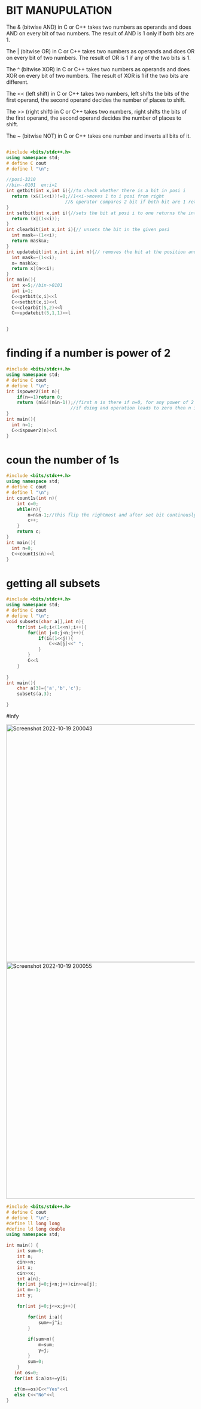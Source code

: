 # BIT MANUPULATION
The & (bitwise AND) in C or C++ takes two numbers as operands and does AND on every bit of two numbers. The result of AND is 1 only if both bits are 1. 

The | (bitwise OR) in C or C++ takes two numbers as operands and does OR on every bit of two numbers. The result of OR is 1 if any of the two bits is 1. 

The ^ (bitwise XOR) in C or C++ takes two numbers as operands and does XOR on every bit of two numbers. The result of XOR is 1 if the two bits are different. 

The << (left shift) in C or C++ takes two numbers, left shifts the bits of the first operand, the second operand decides the number of places to shift. 

The >> (right shift) in C or C++ takes two numbers, right shifts the bits of the first operand, the second operand decides the number of places to shift. 

The ~ (bitwise NOT) in C or C++ takes one number and inverts all bits of it. 
  

  ```C++
  
  #include <bits/stdc++.h>
using namespace std;
# define C cout
# define l "\n";

//posi-3210
//bin--0101  ex:i=1
int getbit(int x,int i){//to check whether there is a bit in posi i
    return (x&(1<<i))!=0;//1<<i->moves 1 to i posi from right
                        //& operator compares 2 bit if both bit are 1 return 1 else 0
}
int setbit(int x,int i){//sets the bit at posi i to one returns the int value 
    return (x|(1<<i));
}
int clearbit(int x,int i){// unsets the bit in the given posi
    int mask=~(1<<i);
    return mask&x;
}
int updatebit(int x,int i,int n){// removes the bit at the position and sets the n bit at posi i
    int mask=~(1<<i);
    x= mask&x;
    return x|(n<<i);
}
int main(){
    int x=5;//bin->0101
    int i=1;
    C<<getbit(x,i)<<l
    C<<setbit(x,i)<<l
    C<<clearbit(5,2)<<l
    C<<updatebit(5,1,1)<<l


}

  ```
# finding if a number is power of 2
```c++
#include <bits/stdc++.h>
using namespace std;
# define C cout
# define l "\n";
int ispower2(int n){
    if(n==1)return 0;
    return (n&&!(n&n-1));//first n is there if n=0, for any power of 2 in binary form only 1 setbit will be there and n-1 binary form will have right most and after setbit flipped
                        //if doing and operation leads to zero then n is power of 2
}
int main(){
  int n=1;
  C<<ispower2(n)<<l  
}
```
# coun the number of 1s
```c++
#include <bits/stdc++.h>
using namespace std;
# define C cout
# define l "\n";
int count1s(int n){
    int c=0;
    while(n){
        n=n&n-1;//this flip the rightmost and after set bit continously which reduces the number of 1s
        c++;
    }
    return c;
}
int main(){
  int n=8;
  C<<count1s(n)<<l  
}
```
# getting all subsets
```c++
#include <bits/stdc++.h>
using namespace std;
# define C cout
# define l "\n";
void subsets(char a[],int n){
    for(int i=0;i<(1<<n);i++){
        for(int j=0;j<n;j++){
            if(i&(1<<j)){
                C<<a[j]<<" ";
            }
        }
        C<<l
    }
    
}
int main(){
    char a[3]={'a','b','c'};
    subsets(a,3);

}
```
#infy 


<img width="635" alt="Screenshot 2022-10-19 200043" src="https://user-images.githubusercontent.com/100711675/196720588-2e96ee3d-1616-4476-b06c-d886bea52c07.png">


<img width="633" alt="Screenshot 2022-10-19 200055" src="https://user-images.githubusercontent.com/100711675/196720601-b7a6b027-7e09-4ba4-bda9-bfca3c1caedc.png">

```c++
#include <bits/stdc++.h>
# define C cout
# define l "\n";
#define ll long long 
#define ld long double 
using namespace std;

int main() {
    int sum=0;
    int n;
    cin>>n;
    int x;
    cin>>x;
    int a[n];
    for(int j=0;j<n;j++)cin>>a[j];
    int m=-1;
    int y;

    for(int j=0;j<=x;j++){

        for(int i:a){
            sum+=j^i;
        }
 
        if(sum>m){
            m=sum;
            y=j;
        }
        sum=0;
    }
   int os=0;
   for(int i:a)os+=y|i;
   
   if(m==os)C<<"Yes"<<l
   else C<<"No"<<l
}

```
